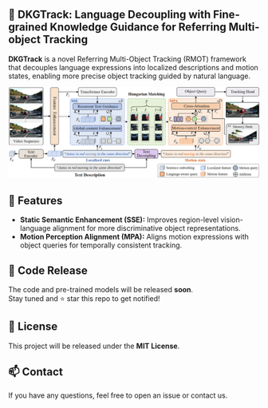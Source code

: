 ## 🚀 DKGTrack: Language Decoupling with Fine-grained Knowledge Guidance for Referring Multi-object Tracking

**DKGTrack** is a novel Referring Multi-Object Tracking (RMOT) framework that decouples language expressions into localized descriptions and motion states, enabling more precise object tracking guided by natural language.
<p align="center"><img src="./assets/framework.png" width="800"/></p>

## 🔧 Features

- **Static Semantic Enhancement (SSE):** Improves region-level vision-language alignment for more discriminative object representations.
- **Motion Perception Alignment (MPA):** Aligns motion expressions with object queries for temporally consistent tracking.

## 📅 Code Release

The code and pre-trained models will be released **soon**.  
Stay tuned and ⭐ star this repo to get notified!

## 📜 License

This project will be released under the **MIT License**.

## 📫 Contact

If you have any questions, feel free to open an issue or contact us.

